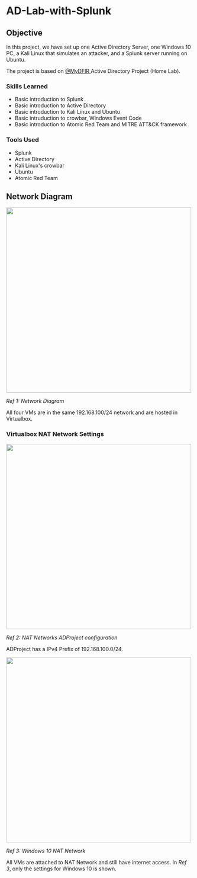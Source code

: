 # AD-Lab-with-Splunk

## Objective

In this project, we have set up one Active Directory Server, one Windows 10 PC, a Kali Linux that simulates an attacker, and a Splunk server running on Ubuntu. 

The project is based on <a href="https://www.youtube.com/@MyDFIR"> @MyDFIR </a> Active Directory Project (Home Lab).

### Skills Learned

- Basic introduction to Splunk
- Basic introduction to Active Directory
- Basic introduction to Kali Linux and Ubuntu
- Basic intruduction to crowbar, Windows Event Code
- Basic introduction to Atomic Red Team and MITRE ATT&CK framework

### Tools Used
- Splunk
- Active Directory
- Kali Linux's crowbar
- Ubuntu
- Atomic Red Team

## Network Diagram
<img src="https://imgur.com/VsW4P2P.jpg" width="500" />

*Ref 1: Network Diagram*

All four VMs are in the same 192.168.100/24 network and are hosted in Virtualbox.  

### Virtualbox NAT Network Settings


<img src="https://i.imgur.com/JRGOMqZ.jpg" width="500" />

*Ref 2: NAT Networks ADProject configuration*

ADProject has a IPv4 Prefix of 192.168.100.0/24.

<img src="https://i.imgur.com/0FSsjvl.jpg" width="500" />

*Ref 3: Windows 10 NAT Network*

All VMs are attached to NAT Network and still have internet access. In *Ref 3*, only the settings for Windows 10 is shown.

### 

